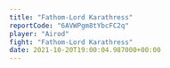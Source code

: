 ```yaml
---
title: "Fathom-Lord Karathress"
reportCode: "6AVWPgm8tYbcFC2q"
player: "Airod"
fight: "Fathom-Lord Karathress"
date: 2021-10-20T19:00:04.987000+00:00
---
```

